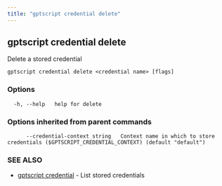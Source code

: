 ```yaml
---
title: "gptscript credential delete"
---
```

## gptscript credential delete

Delete a stored credential

```
gptscript credential delete <credential name> [flags]
```

### Options

```
  -h, --help   help for delete
```

### Options inherited from parent commands

```
      --credential-context string   Context name in which to store credentials ($GPTSCRIPT_CREDENTIAL_CONTEXT) (default "default")
```

### SEE ALSO

* [gptscript credential](gptscript_credential.md)	 - List stored credentials


